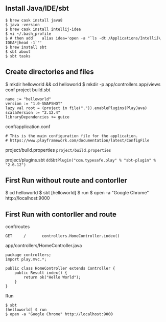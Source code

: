 
## Install Java/IDE/sbt
```
$ brew cask install java8
$ java -version
$ brew cask install intellij-idea
$ vi ~/.bash_profile
$ # then add    alias idea='open -a "`ls -dt /Applications/IntelliJ\ IDEA*|head -1`"'
$ brew install sbt
$ sbt about
$ sbt tasks
```

## Create directories and files
$ mkdir helloworld && cd helloworld
$ mkdir -p app/controllers app/views conf project
build.sbt

```
name := "helloworld"
version := "1.0-SNAPSHOT"
lazy val root = (project in file(".")).enablePlugins(PlayJava)
scalaVersion := "2.12.4"
libraryDependencies += guice
```
conf/application.conf

```
# This is the main configuration file for the application.
# https://www.playframework.com/documentation/latest/ConfigFile
```

project/build.properties
```project/build.properties```

project/plugins.sbt
```ddSbtPlugin("com.typesafe.play" % "sbt-plugin" % "2.6.12")```

## First Run without route and contorller
$ cd helloworld
$ sbt
[helloworld] $ run
$ open -a "Google Chrome" http://localhost:9000


## First Run with contorller and route
conf/routes
```
GET     /       controllers.HomeController.index()
```

app/controllers/HomeController.java
```
package controllers;
import play.mvc.*;
 
public class HomeController extends Controller {
    public Result index() {
        return ok("Hello World");
    }
}
```

Run
```
$ sbt
[helloworld] $ run
$ open -a "Google Chrome" http://localhost:9000
```
